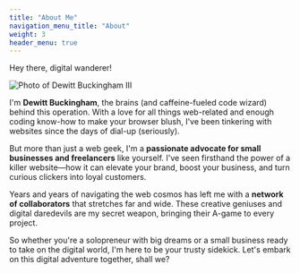 ```yaml
---
title: "About Me"
navigation_menu_title: "About"
weight: 3
header_menu: true
---
```

Hey there, digital wanderer!

![Photo of Dewitt Buckingham III](https://cdn.zerodaedal.us/2024.03.17%20-%20Profile%20Picture.png)

I'm **Dewitt Buckingham**, the brains (and caffeine-fueled code wizard) behind this operation. With a love for all things web-related and enough coding know-how to make your browser blush, I've been tinkering with websites since the days of dial-up (seriously).

But more than just a web geek, I'm a **passionate advocate for small businesses and freelancers** like yourself. I've seen firsthand the power of a killer website—how it can elevate your brand, boost your business, and turn curious clickers into loyal customers.

Years and years of navigating the web cosmos has left me with a **network of collaborators** that stretches far and wide. These creative geniuses and digital daredevils are my secret weapon, bringing their A-game to every project.


So whether you're a solopreneur with big dreams or a small business ready to take on the digital world, I'm here to be your trusty sidekick. Let's embark on this digital adventure together, shall we?